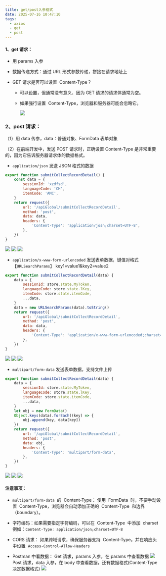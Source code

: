 ```yaml
---
title: get/post入参格式
date: 2025-07-16 10:47:10
tags:
  - axios
  - get
  - post
---
```


#### 1、get 请求：

- 用 params 入参

- 数据传递方式：通过 URL 形式参数传递，拼接在请求地址上

- GET 请求是否可以设置  Content-Type？
  - 可以设置，但通常没有意义，因为 GET 请求的请求体通常为空。
  - 如果强行设置  Content-Type，浏览器和服务器可能会忽略它。

    ![](/images/get-post入参格式/get.png)

### 2、post 请求：

（1）用 data 传参，data：普通对象、FormData 表单对象

（2）在前端开发中，发送 POST 请求时，正确设置 Content-Type 是非常重要的，因为它告诉服务器请求体的数据格式。

- `application/json` 发送 JSON 格式的数据

```javascript
export function submitCollectRecordDetail() {
	const data = {
		sessionId: 'xzdfsd',
		languageCode: 'CH',
		itemCode: 'AMC',
	}
	return request({
		url: '/apiGlobal/submitCollectRecordDetail',
		method: 'post',
		data: data,
		headers: {
			'Content-Type': 'application/josn;charset=UTF-8',
		},
	})
}
```

![](/images/get-post入参格式/json1.png)
![](/images/get-post入参格式/json2.png)
![](/images/get-post入参格式/json3.png)

- `application/x-www-form-urlencoded` 发送表单数据，键值对格式【`URLSearchParams`】 key1=value1&key2=value2

```javascript
export function submitCollectRecordDetail(data) {
	data = {
		sessionId: store.state.MyToken,
		languageCode: store.state.lKey,
		itemCode: store.state.itemCode,
		...data,
	}
	data = new URLSearchParams(data).toString()
	return request({
		url: '/apiGlobal/submitCollectRecordDetail',
		method: 'post',
		data: data,
		headers: {
			'Content-Type': 'application/x-www-form-urlencoded;charset=UTF-8',
		},
	})
}
```

![](/images/get-post入参格式/urlencoded1.png)
![](/images/get-post入参格式/urlencoded2.png)
![](/images/get-post入参格式/urlencoded3.png)

- `multipart/form-data` 发送表单数据，支持文件上传

```javascript
export function submitCollectRecordDetail(data) {
	data = {
		sessionId: store.state.MyToken,
		languageCode: store.state.lKey,
		itemCode: store.state.itemCode,
		...data,
	}
	let obj = new FormData()
	Object.keys(data).forEach((key) => {
		obj.append(key, data[key])
	})
	return request({
		url: '/apiGlobal/submitCollectRecordDetail',
		method: 'post',
		data: obj,
		headers: {
			'Content-Type': 'multipart/form-data',
		},
	})
}
```

![](/images/get-post入参格式/formdata1.png)
![](/images/get-post入参格式/formdata2.png)
![](/images/get-post入参格式/formdata3.png)

#### 注意事项：

- `multipart/form-data`  的  Content-Type：
  使用  FormData  时，不要手动设置  Content-Type，浏览器会自动添加正确的  Content-Type  和边界（boundary）。

- 字符编码：如果需要指定字符编码，可以在  Content-Type  中添加  charset
  例如：`Content-Type: application/json;charset=UTF-8`

- CORS 请求：
  如果跨域请求，确保服务器支持  Content-Type，并在响应头中设置  `Access-Control-Allow-Headers`

- Postman 中看数据：
  Get 请求，params 入参，在 params 中查看数据
  ![](/images/get-post入参格式/params.png)
  Post 请求，data 入参，在 body 中查看数据，还有数据格式(Content-Type 决定数据格式)
  ![](/images/get-post入参格式/bodyData.png)
